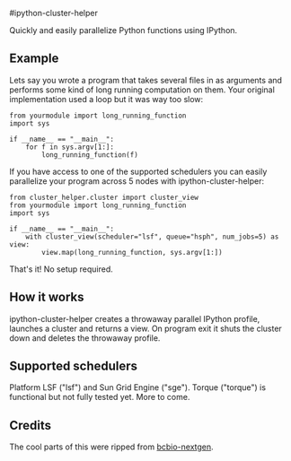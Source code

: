 #ipython-cluster-helper

Quickly and easily parallelize Python functions using IPython.

## Example

Lets say you wrote a program that takes several files in as arguments and performs some kind of
long running computation on them. Your original implementation used a loop but it was way too slow:

    from yourmodule import long_running_function
    import sys

    if __name__ == "__main__":
        for f in sys.argv[1:]:
            long_running_function(f)

If you have access to one of the supported schedulers you can easily parallelize your program across 5 nodes
with ipython-cluster-helper:

    from cluster_helper.cluster import cluster_view
    from yourmodule import long_running_function
    import sys

    if __name__ == "__main__":
        with cluster_view(scheduler="lsf", queue="hsph", num_jobs=5) as view:
            view.map(long_running_function, sys.argv[1:])

That's it! No setup required.

## How it works
ipython-cluster-helper creates a throwaway parallel IPython profile, launches a cluster and returns a view. On program exit it
shuts the cluster down and deletes the throwaway profile.

## Supported schedulers
Platform LSF ("lsf") and Sun Grid Engine ("sge"). Torque ("torque") is functional but not fully tested yet. More to come.

## Credits
The cool parts of this were ripped from [bcbio-nextgen](https://github.com/chapmanb/bcbio-nextgen).
